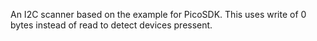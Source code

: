 An I2C scanner based on the example for PicoSDK.
This uses write of 0 bytes instead of read to detect devices pressent.
